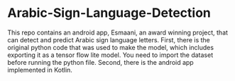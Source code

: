 # Arabic-Sign-Language-Detection
This repo contains an android app, Esmaani, an award winning project, that can detect and predict Arabic sign language letters. First, there is the original python code that was used to make the model, which includes exporting it as a tensor flow lite model. You need to import the dataset before running the python file. Second, there is the android app implemented in Kotlin.
